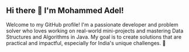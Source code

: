 ## Hi there 👋 I'm Mohammed Adel!
Welcome to my GitHub profile! I'm a passionate developer and problem solver who loves working on real-world mini-projects and mastering Data Structures and Algorithms in Java. My goal is to create solutions that are practical and impactful, especially for India's unique challenges. 🚀

<!--
**Adel-18/Adel-18** is a ✨ _special_ ✨ repository because its `README.md` (this file) appears on your GitHub profile.

🚀 About Me
🔭 I’m currently focusing on DSA in Java to crack placements at top-tier companies.
🌱 I’m also exploring real-world mini-projects to make a positive difference.
💬 Ask me about DSA, Java, or project ideas that solve India-centric problems!
📫 Reach out: md.adel88700@gmail.com | www.linkedin.com/in/
mohammed-adel-rahman-n-4a764b258

https://leetcard.jacoblin.cool/Mohammedadelrahman?ext=heatmap

